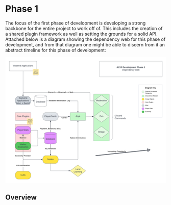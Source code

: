 # Phase 1
The focus of the first phase of development is developing a strong backbone for the entire project to work off of. This includes the creation of a shared plugin framework as well as setting the grounds for a solid API. Attached below is a diagram showing the dependency web for this phase of development, and from that diagram one might be able to discern from it an abstract timeline for this phase of development:

![Phase 1 Dependencies](images/../../../images/p1-dependency-web.png)

## Overview
